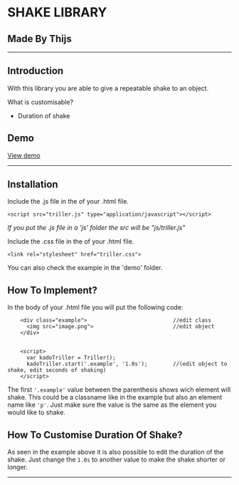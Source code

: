 SHAKE LIBRARY
===

Made By Thijs
---

---

Introduction
---

With this library you are able to give a repeatable shake to an object. 

What is customisable?
* Duration of shake


Demo
---
<a href="http://www.thijsdeveth.nl/triller.html">View demo</a>

---

Installation
---

Include the .js file in the <head> of your .html file.

```<script src="triller.js" type="application/javascript"></script>```

*If you put the .js file in a 'js' folder the src will be "js/triller.js"*


Include the .css file in the <head> of your .html file.

```<link rel="stylesheet" href="triller.css">```

You can also check the example in the 'demo' folder.



How To Implement?
---

In the body of your .html file you will put the following code:
```
    <div class="example">                           //edit class
      <img src="image.png">                         //edit object
    </div>
  

    <script>
      var kadoTriller = Triller();                  
      kadoTriller.start('.example', '1.0s');        //(edit object to shake, edit seconds of shaking)
    </script>
```    

The first ```'.example'``` value between the parenthesis shows wich element will shake.
This could be a classname like in the example but also an element name like ```'p'```. Just make sure the value is the same as the element you would like to shake.



How To Customise Duration Of Shake?
---

As seen in the example above it is also possible to edit the duration of the shake.
Just change the ```1.0s``` to another value to make the shake shorter or longer.

---
